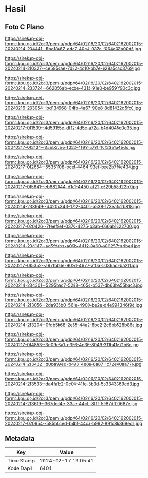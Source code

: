 # Hasil

## Foto C Plano

https://sirekap-obj-formc.kpu.go.id/2cd3/pemilu/pdpr/64/02/16/20/02/6402162002015-20240214-234441--5ba18a67-add7-40e4-937e-f064c02b00d5.jpg

https://sirekap-obj-formc.kpu.go.id/2cd3/pemilu/pdpr/64/02/16/20/02/6402162002015-20240214-210327--ce585dae-7d82-4c10-bb7e-628a5cac3769.jpg

https://sirekap-obj-formc.kpu.go.id/2cd3/pemilu/pdpr/64/02/16/20/02/6402162002015-20240214-233724--662056ab-ecbe-4312-91e0-be9591f90c3c.jpg

https://sirekap-obj-formc.kpu.go.id/2cd3/pemilu/pdpr/64/02/16/20/02/6402162002015-20240216-233054--bd134668-04fb-4a67-90e8-8d81422d5fc0.jpg

https://sirekap-obj-formc.kpu.go.id/2cd3/pemilu/pdpr/64/02/16/20/02/6402162002015-20240217-011539--4d59155e-df12-4d5c-a72a-b4d4045c0c35.jpg

https://sirekap-obj-formc.kpu.go.id/2cd3/pemilu/pdpr/64/02/16/20/02/6402162002015-20240217-012124--3abb27be-f222-4f68-a78f-10f23b1a45dc.jpg

https://sirekap-obj-formc.kpu.go.id/2cd3/pemilu/pdpr/64/02/16/20/02/6402162002015-20240217-012654--55351108-bcef-4464-93ef-bee2b7f4e434.jpg

https://sirekap-obj-formc.kpu.go.id/2cd3/pemilu/pdpr/64/02/16/20/02/6402162002015-20240217-015841--eb882044-d1c1-4450-af21-c629b58d22b7.jpg

https://sirekap-obj-formc.kpu.go.id/2cd3/pemilu/pdpr/64/02/16/20/02/6402162002015-20240214-233949--d4204343-1712-440c-a538-173eafc2b818.jpg

https://sirekap-obj-formc.kpu.go.id/2cd3/pemilu/pdpr/64/02/16/20/02/6402162002015-20240217-020426--7feef9ef-0370-4275-b3ab-666ab1622700.jpg

https://sirekap-obj-formc.kpu.go.id/2cd3/pemilu/pdpr/64/02/16/20/02/6402162002015-20240214-234147--ad5fdeba-a09b-4412-8e60-a80257ca4be4.jpg

https://sirekap-obj-formc.kpu.go.id/2cd3/pemilu/pdpr/64/02/16/20/02/6402162002015-20240217-015352--a97fbb6e-902d-4677-af0a-5036ac9ba211.jpg

https://sirekap-obj-formc.kpu.go.id/2cd3/pemilu/pdpr/64/02/16/20/02/6402162002015-20240214-234301--5295bac7-5288-465d-b537-db63ba55bac3.jpg

https://sirekap-obj-formc.kpu.go.id/2cd3/pemilu/pdpr/64/02/16/20/02/6402162002015-20240214-213056--2da935b0-561e-4900-be2e-d4e994346f9d.jpg

https://sirekap-obj-formc.kpu.go.id/2cd3/pemilu/pdpr/64/02/16/20/02/6402162002015-20240214-213204--0fdb5b68-2e85-44a2-8bc2-2c8bb528b86e.jpg

https://sirekap-obj-formc.kpu.go.id/2cd3/pemilu/pdpr/64/02/16/20/02/6402162002015-20240217-014853--3e09e3a1-e356-4c36-8049-311b41e71b6e.jpg

https://sirekap-obj-formc.kpu.go.id/2cd3/pemilu/pdpr/64/02/16/20/02/6402162002015-20240214-213432--d0ba99e6-b493-4e8a-8a87-1c72e40aa776.jpg

https://sirekap-obj-formc.kpu.go.id/2cd3/pemilu/pdpr/64/02/16/20/02/6402162002015-20240214-213533--da4fa1c2-0c04-41fe-8b3d-5b3343369cd3.jpg

https://sirekap-obj-formc.kpu.go.id/2cd3/pemilu/pdpr/64/02/16/20/02/6402162002015-20240214-213619--367ded4e-33ae-44cb-8f1f-5987df00687e.jpg

https://sirekap-obj-formc.kpu.go.id/2cd3/pemilu/pdpr/64/02/16/20/02/6402162002015-20240217-020954--585b0ced-b4bf-44ca-b992-891c8b369eda.jpg


## Metadata

| Key        | Value               |
| ---------- | ------------------- |
| Time Stamp | 2024-02-17 13:05:41 |
| Kode Dapil | 6401                |



